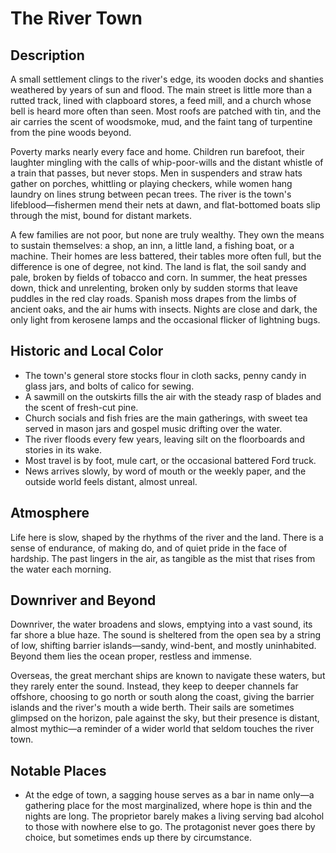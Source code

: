 # The River Town

## Description

A small settlement clings to the river's edge, its wooden docks and shanties weathered by years of sun and flood. The main street is little more than a rutted track, lined with clapboard stores, a feed mill, and a church whose bell is heard more often than seen. Most roofs are patched with tin, and the air carries the scent of woodsmoke, mud, and the faint tang of turpentine from the pine woods beyond.

Poverty marks nearly every face and home. Children run barefoot, their laughter mingling with the calls of whip-poor-wills and the distant whistle of a train that passes, but never stops. Men in suspenders and straw hats gather on porches, whittling or playing checkers, while women hang laundry on lines strung between pecan trees. The river is the town's lifeblood—fishermen mend their nets at dawn, and flat-bottomed boats slip through the mist, bound for distant markets.

A few families are not poor, but none are truly wealthy. They own the means to sustain themselves: a shop, an inn, a little land, a fishing boat, or a machine. Their homes are less battered, their tables more often full, but the difference is one of degree, not kind. The land is flat, the soil sandy and pale, broken by fields of tobacco and corn. In summer, the heat presses down, thick and unrelenting, broken only by sudden storms that leave puddles in the red clay roads. Spanish moss drapes from the limbs of ancient oaks, and the air hums with insects. Nights are close and dark, the only light from kerosene lamps and the occasional flicker of lightning bugs.

## Historic and Local Color

- The town's general store stocks flour in cloth sacks, penny candy in glass jars, and bolts of calico for sewing.
- A sawmill on the outskirts fills the air with the steady rasp of blades and the scent of fresh-cut pine.
- Church socials and fish fries are the main gatherings, with sweet tea served in mason jars and gospel music drifting over the water.
- The river floods every few years, leaving silt on the floorboards and stories in its wake.
- Most travel is by foot, mule cart, or the occasional battered Ford truck.
- News arrives slowly, by word of mouth or the weekly paper, and the outside world feels distant, almost unreal.

## Atmosphere

Life here is slow, shaped by the rhythms of the river and the land. There is a sense of endurance, of making do, and of quiet pride in the face of hardship. The past lingers in the air, as tangible as the mist that rises from the water each morning.

## Downriver and Beyond

Downriver, the water broadens and slows, emptying into a vast sound, its far shore a blue haze. The sound is sheltered from the open sea by a string of low, shifting barrier islands—sandy, wind-bent, and mostly uninhabited. Beyond them lies the ocean proper, restless and immense.

Overseas, the great merchant ships are known to navigate these waters, but they rarely enter the sound. Instead, they keep to deeper channels far offshore, choosing to go north or south along the coast, giving the barrier islands and the river's mouth a wide berth. Their sails are sometimes glimpsed on the horizon, pale against the sky, but their presence is distant, almost mythic—a reminder of a wider world that seldom touches the river town.

## Notable Places

- At the edge of town, a sagging house serves as a bar in name only—a gathering place for the most marginalized, where hope is thin and the nights are long. The proprietor barely makes a living serving bad alcohol to those with nowhere else to go. The protagonist never goes there by choice, but sometimes ends up there by circumstance. 